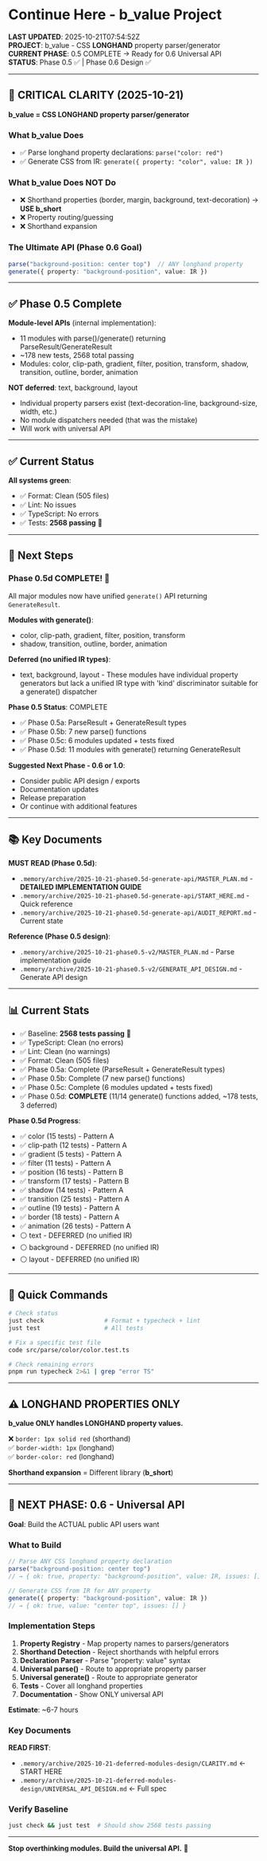 # Continue Here - b_value Project

**LAST UPDATED**: 2025-10-21T07:54:52Z  
**PROJECT**: b_value - CSS **LONGHAND** property parser/generator  
**CURRENT PHASE**: 0.5 COMPLETE → Ready for 0.6 Universal API  
**STATUS**: Phase 0.5 ✅ | Phase 0.6 Design ✅

---

## 🎯 CRITICAL CLARITY (2025-10-21)

**b_value = CSS LONGHAND property parser/generator**

### What b_value Does
- ✅ Parse longhand property declarations: `parse("color: red")`
- ✅ Generate CSS from IR: `generate({ property: "color", value: IR })`

### What b_value Does NOT Do
- ❌ Shorthand properties (border, margin, background, text-decoration) → **USE b_short**
- ❌ Property routing/guessing
- ❌ Shorthand expansion

### The Ultimate API (Phase 0.6 Goal)
```typescript
parse("background-position: center top")  // ANY longhand property
generate({ property: "background-position", value: IR })
```

---

## ✅ Phase 0.5 Complete

**Module-level APIs** (internal implementation):
- 11 modules with parse()/generate() returning ParseResult/GenerateResult
- ~178 new tests, 2568 total passing
- Modules: color, clip-path, gradient, filter, position, transform, shadow, transition, outline, border, animation

**NOT deferred**: text, background, layout
- Individual property parsers exist (text-decoration-line, background-size, width, etc.)
- No module dispatchers needed (that was the mistake)
- Will work with universal API

---

## ✅ Current Status

**All systems green**:
- ✅ Format: Clean (505 files)
- ✅ Lint: No issues
- ✅ TypeScript: No errors
- ✅ Tests: **2568 passing** 🎉

---

## 🎯 Next Steps

### Phase 0.5d COMPLETE! 🎉

All major modules now have unified `generate()` API returning `GenerateResult`.

**Modules with generate()**:
- color, clip-path, gradient, filter, position, transform
- shadow, transition, outline, border, animation

**Deferred (no unified IR types)**:
- text, background, layout - These modules have individual property generators but lack a unified IR type with 'kind' discriminator suitable for a generate() dispatcher

**Phase 0.5 Status**: COMPLETE
- ✅ Phase 0.5a: ParseResult + GenerateResult types
- ✅ Phase 0.5b: 7 new parse() functions
- ✅ Phase 0.5c: 6 modules updated + tests fixed
- ✅ Phase 0.5d: 11 modules with generate() returning GenerateResult

**Suggested Next Phase - 0.6 or 1.0**:
- Consider public API design / exports
- Documentation updates
- Release preparation
- Or continue with additional features

---

## 📚 Key Documents

**MUST READ (Phase 0.5d)**:
- `.memory/archive/2025-10-21-phase0.5d-generate-api/MASTER_PLAN.md` - **DETAILED IMPLEMENTATION GUIDE**
- `.memory/archive/2025-10-21-phase0.5d-generate-api/START_HERE.md` - Quick reference
- `.memory/archive/2025-10-21-phase0.5d-generate-api/AUDIT_REPORT.md` - Current state

**Reference (Phase 0.5 design)**:
- `.memory/archive/2025-10-21-phase0.5-v2/MASTER_PLAN.md` - Parse implementation guide
- `.memory/archive/2025-10-21-phase0.5-v2/GENERATE_API_DESIGN.md` - Generate API design

---

## 📊 Current Stats

- ✅ Baseline: **2568 tests passing** 🎉
- ✅ TypeScript: Clean (no errors)
- ✅ Lint: Clean (no warnings)
- ✅ Format: Clean (505 files)
- ✅ Phase 0.5a: Complete (ParseResult + GenerateResult types)
- ✅ Phase 0.5b: Complete (7 new parse() functions)  
- ✅ Phase 0.5c: Complete (6 modules updated + tests fixed)
- ✅ Phase 0.5d: **COMPLETE** (11/14 generate() functions added, ~178 tests, 3 deferred)

**Phase 0.5d Progress**:
- ✅ color (15 tests) - Pattern A
- ✅ clip-path (12 tests) - Pattern A
- ✅ gradient (5 tests) - Pattern A
- ✅ filter (11 tests) - Pattern A
- ✅ position (16 tests) - Pattern B
- ✅ transform (17 tests) - Pattern B
- ✅ shadow (14 tests) - Pattern A
- ✅ transition (25 tests) - Pattern A
- ✅ outline (19 tests) - Pattern A
- ✅ border (18 tests) - Pattern A
- ✅ animation (26 tests) - Pattern A
- ⚪ text - DEFERRED (no unified IR)
- ⚪ background - DEFERRED (no unified IR)
- ⚪ layout - DEFERRED (no unified IR)

---

## 🔧 Quick Commands

```bash
# Check status
just check                 # Format + typecheck + lint
just test                  # All tests

# Fix a specific test file
code src/parse/color/color.test.ts

# Check remaining errors
pnpm run typecheck 2>&1 | grep "error TS"
```

---

## ⚠️ LONGHAND PROPERTIES ONLY

**b_value ONLY handles LONGHAND property values.**

❌ `border: 1px solid red` (shorthand)  
✅ `border-width: 1px` (longhand)  
✅ `border-color: red` (longhand)

**Shorthand expansion** = Different library (**b_short**)

---

## 🚀 NEXT PHASE: 0.6 - Universal API

**Goal**: Build the ACTUAL public API users want

### What to Build

```typescript
// Parse ANY CSS longhand property declaration
parse("background-position: center top")
// → { ok: true, property: "background-position", value: IR, issues: [] }

// Generate CSS from IR for ANY property
generate({ property: "background-position", value: IR })
// → { ok: true, value: "center top", issues: [] }
```

### Implementation Steps

1. **Property Registry** - Map property names to parsers/generators
2. **Shorthand Detection** - Reject shorthands with helpful errors
3. **Declaration Parser** - Parse "property: value" syntax
4. **Universal parse()** - Route to appropriate property parser
5. **Universal generate()** - Route to appropriate generator
6. **Tests** - Cover all longhand properties
7. **Documentation** - Show ONLY universal API

**Estimate**: ~6-7 hours

### Key Documents

**READ FIRST**:
- `.memory/archive/2025-10-21-deferred-modules-design/CLARITY.md` ← START HERE
- `.memory/archive/2025-10-21-deferred-modules-design/UNIVERSAL_API_DESIGN.md` ← Full spec

### Verify Baseline
```bash
just check && just test  # Should show 2568 tests passing
```

---

**Stop overthinking modules. Build the universal API.** 🎯

